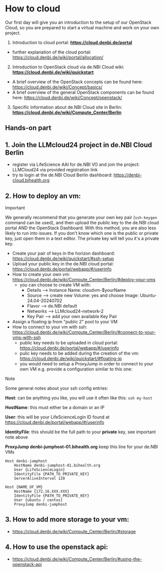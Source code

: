 # How to cloud

Our first day will give you an introduction to the setup of our OpenStack Cloud, so you are prepared to start a virtual machine and work on your own project.

1. Introduction to cloud portal: **https://cloud.denbi.de/portal**
  - further explanation of the cloud portal: https://cloud.denbi.de/wiki/portal/allocation/
2. Introduction to OpenStack cloud via de.NBI Cloud wiki: **https://cloud.denbi.de/wiki/quickstart**
  - A brief overview of the OpenStack concepts can be found here: https://cloud.denbi.de/wiki/Concept/basics/
  - A brief overview of the general OpenStack components can be found here: https://cloud.denbi.de/wiki/Concept/openstack/
3. Specific Information about de.NBI Cloud site in Berlin: **https://cloud.denbi.de/wiki/Compute_Center/Berlin**

## Hands-on part

## 1. Join the LLMcloud24 project in de.NBI Cloud Berlin
- register via LifeScience AAI for de.NBI VO and join the project: LLMCloud24 via provided registration link
- try to login at the de.NBI Cloud Berlin dashboard: https://denbi-cloud.bihealth.org

## 2. How to deploy an vm:

>[!IMPORTANT]
>We generally recommend that you generate your own key pair (`ssh-keygen` command can be used), and then upload the public key to the de.NBI cloud portal AND the OpenStack Dashboard.
>With this method, you are also less likely to run into issues. If you don't know which one is the public or private key, just open them in a text editor. The private key will tell you it's a private key.

- Create your pair of keys in the horizon dashboard: https://cloud.denbi.de/wiki/quickstart/#ssh-setup
- Upload your public key in the de.NBI cloud portal: https://cloud.denbi.de/portal/webapp/#/userinfo
- How to create your own vm: https://cloud.denbi.de/wiki/Compute_Center/Berlin/#deploy-your-vms
  - you can choose to create VM with:
    - Details --> Instance Name: cloudvm-$yourName
    - Source --> create new Volume: yes and choose Image: Ubuntu-24.04-20240702
    - Flavor --> de.NBI default
    - Networks --> LLMcloud24-network-2
    - Key Pair --> add your own available Key Pair
- Assign a floating ip from "public 2" pool to your VM
- How to connect to your vm with ssh: https://cloud.denbi.de/wiki/Compute_Center/Berlin/#connect-to-your-vms-with-ssh
  - public key needs to be uploaded in cloud portal: https://cloud.denbi.de/portal/webapp/#/userinfo
  - pulic key needs to be added during the creation of the vm: https://cloud.denbi.de/wiki/quickstart/#floating-ip
  - you would need to setup a ProxyJump in order to connect to your own VM e.g. provide a configuration similar to this one:

>[!NOTE]
>Some general notes about your ssh config entries:
>
>**Host**: can be anything you like, you will use it often like this: `ssh my-host`
>
>**HostName**: this must either be a domain or an IP
>
>**User**: this will be your LifeScienceLogin ID found at https://cloud.denbi.de/portal/webapp/#/userinfo
>
>**IdentityFile**: this should be the full path to your **private** key, see important note above
>
>**ProxyJump denbi-jumphost-01.bihealth.org** keep this line for your de.NBI VMs

```
Host denbi-jumphost
    HostName denbi-jumphost-01.bihealth.org
    User {LifeScienceLogin}
    IdentityFile {PATH_TO_PRIVATE_KEY}
    ServerAliveInterval 120

Host {NAME_OF_VM}
    HostName {172.16.XXX.XXX}
    IdentityFile {PATH_TO_PRIVATE_KEY}
    User {ubuntu / centos}
    ProxyJump denbi-jumphost
```
## 3. How to add more storage to your vm: 
- https://cloud.denbi.de/wiki/Compute_Center/Berlin/#storage
## 4. How to use the openstack api: 
- https://cloud.denbi.de/wiki/Compute_Center/Berlin/#using-the-openstack-api
